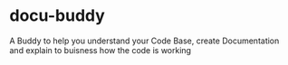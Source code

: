 # docu-buddy
A Buddy to help you understand your Code Base, create Documentation and explain to buisness how the code is working
